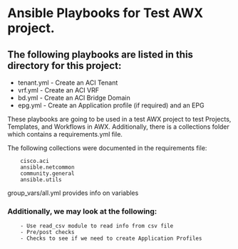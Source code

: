 # <h1>Ansible Playbooks for Test AWX project.</h1>

## <h2> The following playbooks are listed in this directory for this project: </h2>
- tenant.yml - Create an ACI Tenant
- vrf.yml - Create an ACI VRF
- bd.yml - Create an ACI Bridge Domain
- epg.yml - Create an Application profile (if required) and an EPG

These playbooks are going to be used in a test AWX project to test Projects, Templates, and Workflows
in AWX. Additionally, there is a collections folder which contains a requirements.yml file. 

The following collections were documented in the requirements file:

        cisco.aci
        ansible.netcommon
        community.general
        ansible.utils

group_vars/all.yml provides info on variables

### <h3>Additionally, we may look at the following:</h3>
        - Use read_csv module to read info from csv file
        - Pre/post checks
        - Checks to see if we need to create Application Profiles
